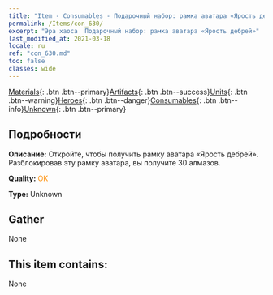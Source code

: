 ```yaml
---
title: "Item - Consumables - Подарочный набор: рамка аватара «Ярость дебрей»"
permalink: /Items/con_630/
excerpt: "Эра хаоса  Подарочный набор: рамка аватара «Ярость дебрей»"
last_modified_at: 2021-03-18
locale: ru
ref: "con_630.md"
toc: false
classes: wide
---
```

 [Materials](/ru/Items/){: .btn .btn--primary}[Artifacts](/ru/Items/Artifacts/){: .btn .btn--success}[Units](/ru/Items/Units/){: .btn .btn--warning}[Heroes](/ru/Items/Heroes/){: .btn .btn--danger}[Consumables](/ru/Items/Consumables/){: .btn .btn--info}[Unknown](/ru/Items/Unknown/){: .btn .btn--primary}

## Подробности
 **Описание:** Откройте, чтобы получить рамку аватара «Ярость дебрей». Разблокировав эту рамку аватара, вы получите 30 алмазов.

 **Quality:** <span style="color: #FF8C00">OK</span>

 **Type:** Unknown

## Gather

  None

## This item contains:

  None


